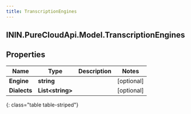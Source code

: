 ```yaml
---
title: TranscriptionEngines
---
```

## ININ.PureCloudApi.Model.TranscriptionEngines

## Properties

|Name | Type | Description | Notes|
|------------ | ------------- | ------------- | -------------|
| **Engine** | **string** |  | [optional] |
| **Dialects** | **List&lt;string&gt;** |  | [optional] |
{: class="table table-striped"}


